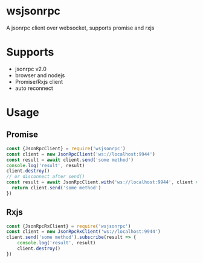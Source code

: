 # wsjsonrpc
A jsonrpc client over websocket, supports promise and rxjs

# Supports
* jsonrpc v2.0
* browser and nodejs
* Promise/Rxjs client
* auto reconnect
# Usage
## Promise
```js
const {JsonRpcClient} = require('wsjsonrpc')
const client = new JsonRpcClient('ws://localhost:9944')
const result = await client.send('some method')
console.log('result', result)
client.destroy()
// or disconnect after send()
const result = await JsonRpcClient.with('ws://localhost:9944', client => {
  return client.send('some method')
})
```

## Rxjs
```js
const {JsonRpcRxClient} = require('wsjsonrpc')
const client = new JsonRpcRxClient('ws://localhost:9944')
client.send('some method').subscribe(result => {
    console.log('result', result)
    client.destroy()
})

```
